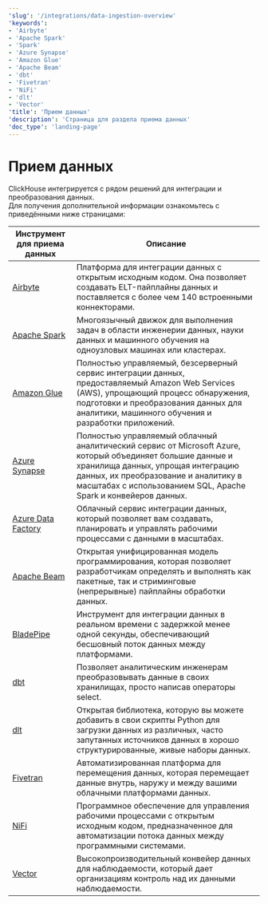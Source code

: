 ```yaml
---
'slug': '/integrations/data-ingestion-overview'
'keywords':
- 'Airbyte'
- 'Apache Spark'
- 'Spark'
- 'Azure Synapse'
- 'Amazon Glue'
- 'Apache Beam'
- 'dbt'
- 'Fivetran'
- 'NiFi'
- 'dlt'
- 'Vector'
'title': 'Прием данных'
'description': 'Страница для раздела приема данных'
'doc_type': 'landing-page'
---
```



# Прием данных

ClickHouse интегрируется с рядом решений для интеграции и преобразования данных.  
Для получения дополнительной информации ознакомьтесь с приведёнными ниже страницами:

| Инструмент для приема данных                                      | Описание                                                                                                                                                                                                                           |
|------------------------------------------------------------------|---------------------------------------------------------------------------------------------------------------------------------------------------------------------------------------------------------------------------------------|
| [Airbyte](/integrations/airbyte)                                 | Платформа для интеграции данных с открытым исходным кодом. Она позволяет создавать ELT-пайплайны данных и поставляется с более чем 140 встроенными коннекторами.                                                                                   |
| [Apache Spark](/integrations/apache-spark)                       | Многоязычный движок для выполнения задач в области инженерии данных, науки данных и машинного обучения на одноузловых машинах или кластерах.                                                                                                        |
| [Amazon Glue](/integrations/glue)                                | Полностью управляемый, безсерверный сервис интеграции данных, предоставляемый Amazon Web Services (AWS), упрощающий процесс обнаружения, подготовки и преобразования данных для аналитики, машинного обучения и разработки приложений.     |
| [Azure Synapse](/integrations/azure-synapse)                     | Полностью управляемый облачный аналитический сервис от Microsoft Azure, который объединяет большие данные и хранилища данных, упрощая интеграцию данных, их преобразование и аналитику в масштабах с использованием SQL, Apache Spark и конвейеров данных. |
| [Azure Data Factory](/integrations/azure-data-factory)           | Облачный сервис интеграции данных, который позволяет вам создавать, планировать и управлять рабочими процессами с данными в масштабах. |
| [Apache Beam](/integrations/apache-beam)                         | Открытая унифицированная модель программирования, которая позволяет разработчикам определять и выполнять как пакетные, так и стриминговые (непрерывные) пайплайны обработки данных.                                                                                 |
| [BladePipe](/integrations/bladepipe)                             | Инструмент для интеграции данных в реальном времени с задержкой менее одной секунды, обеспечивающий бесшовный поток данных между платформами.                                                                                |
| [dbt](/integrations/dbt)                                         | Позволяет аналитическим инженерам преобразовывать данные в своих хранилищах, просто написав операторы select.                                                                                                                                |
| [dlt](/integrations/data-ingestion/etl-tools/dlt-and-clickhouse) | Открытая библиотека, которую вы можете добавить в свои скрипты Python для загрузки данных из различных, часто запутанных источников данных в хорошо структурированные, живые наборы данных.                                                                            |
| [Fivetran](/integrations/fivetran)                               | Автоматизированная платформа для перемещения данных, которая перемещает данные внутрь, наружу и между вашими облачными платформами данных.                                                                                                                                    |
| [NiFi](/integrations/nifi)                                       | Программное обеспечение для управления рабочими процессами с открытым исходным кодом, предназначенное для автоматизации потока данных между программными системами.                                                                                                                                  |
| [Vector](/integrations/vector)                                   | Высокопроизводительный конвейер данных для наблюдаемости, который дает организациям контроль над их данными наблюдаемости.                                                                                                                        |
